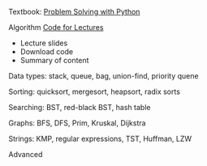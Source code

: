 Textbook: [Problem Solving with Python](https://runestone.academy/runestone/books/published/pythonds/index.html)

Algorithm [Code for Lectures](https://algs4.cs.princeton.edu/code/)

- Lecture slides
- Download code
- Summary of content 

Data types: stack, queue, bag, union-find, priority quene

Sorting: quicksort, mergesort, heapsort, radix sorts

Searching: BST, red-black BST, hash table

Graphs: BFS, DFS, Prim, Kruskal, Dijkstra

Strings: KMP, regular expressions, TST, Huffman, LZW

Advanced 


